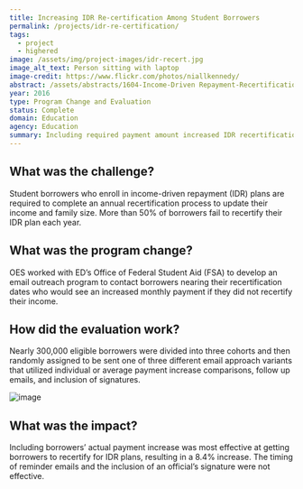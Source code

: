 ```yaml
---
title: Increasing IDR Re-certification Among Student Borrowers
permalink: /projects/idr-re-certification/
tags: 
  - project
  - highered
image: /assets/img/project-images/idr-recert.jpg
image_alt_text: Person sitting with laptop
image-credit: https://www.flickr.com/photos/niallkennedy/
abstract: /assets/abstracts/1604-Income-Driven Repayment-Recertification.pdf
year: 2016
type: Program Change and Evaluation
status: Complete
domain: Education
agency: Education
summary: Including required payment amount increased IDR recertification by 8.4%.
---
```

## What was the challenge?

Student borrowers who enroll in income-driven repayment (IDR) plans are required to complete an annual recertification process to update their income and family size. More than 50% of borrowers fail to recertify their IDR plan each year.

## What was the program change?

OES worked with ED’s Office of Federal Student Aid (FSA) to develop an email outreach program to contact borrowers nearing their recertification dates who would see an increased monthly payment if they did not recertify their income.

## How did the evaluation work?

Nearly 300,000 eligible borrowers were divided into three cohorts and then randomly assigned to be sent one of three different email approach variants that utilized individual or average payment increase comparisons, follow up emails, and inclusion of signatures.

![image]({{site.baseurl}}/assets/img/project-images/1604-graph.png)

## What was the impact?

Including borrowers’ actual payment increase was most effective at getting borrowers to recertify for IDR plans, resulting in a 8.4% increase. The timing of reminder emails and the inclusion of an official’s signature were not effective.
